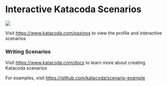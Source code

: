 # Interactive Katacoda Scenarios

[![](http://shields.katacoda.com/katacoda/paxinos/count.svg)](https://www.katacoda.com/paxinos "Get your profile on Katacoda.com")

Visit https://www.katacoda.com/paxinos to view the profile and interactive scenarios

### Writing Scenarios
Visit https://www.katacoda.com/docs to learn more about creating Katacoda scenarios

For examples, visit https://github.com/katacoda/scenario-example

